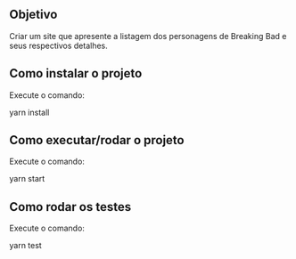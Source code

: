 ## Objetivo

Criar um site que apresente a listagem dos personagens de Breaking Bad e
seus respectivos detalhes.

## Como instalar o projeto

Execute o comando:

yarn install

## Como executar/rodar o projeto

Execute o comando:

yarn start

## Como rodar os testes

Execute o comando:

yarn test
